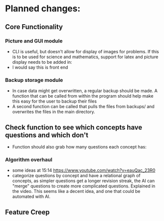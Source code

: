# Planned changes:
## Core Functionality
### Picture and GUI module
- CLI is useful, but doesn't allow for display of images for problems. If this is to be used for science and mathematics, support for latex and picture display needs to be added in:
- I would say this is front end
### Backup storage module
- In case data might get overwritten, a regular backup should be made. A function that can be called from within the program should help make this easy for the user to backup their files
- A second function can be called that pulls the files from backups/ and overwrites the files in the main directory.
## Check function to see which concepts have questions and which don't
- Function should also grab how many questions each concept has:
### Algorithm overhaul
- some ideas at 15:14 https://www.youtube.com/watch?v=eauQac_23R0
- categorize questions by concept and have a relational graph of concepts, as simpler questions get a longer revision streak, the AI can "merge" questions to create more complicated questions. Explained in the video. This seems like a decent idea, and one that could be automated with AI.
## Feature Creep
